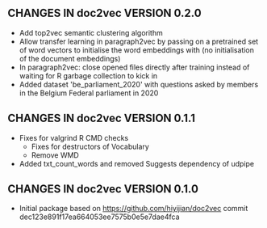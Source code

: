 ## CHANGES IN doc2vec VERSION 0.2.0

- Add top2vec semantic clustering algorithm
- Allow transfer learning in paragraph2vec by passing on a pretrained set of word vectors to initialise the word embeddings with (no initialisation of the document embeddings)
- In paragraph2vec: close opened files directly after training instead of waiting for R garbage collection to kick in
- Added dataset 'be_parliament_2020' with questions asked by members in the Belgium Federal parliament in 2020

## CHANGES IN doc2vec VERSION 0.1.1

- Fixes for valgrind R CMD checks 
    - Fixes for destructors of Vocabulary
    - Remove WMD
- Added txt_count_words and removed Suggests dependency of udpipe

## CHANGES IN doc2vec VERSION 0.1.0

- Initial package based on https://github.com/hiyijian/doc2vec commit dec123e891f17ea664053ee7575b0e5e7dae4fca
